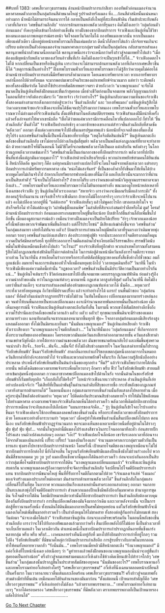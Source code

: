 ##บทที่ 1383: เศษเสี้ยวอาวุธบรรพชน
ด้านหน้าป้อมปราการเก่าสีเทา
กองทัพตัวอ่อนแมลงจำนวนมหาศาลหดตัวกลายเป็นกลุ่มก้อนสีดำขนาดใหญ่ รูปร่าคล้ายรังแมลง
หึ่ง....ก้อนสีดำสนิทนั้นแน่นหนาอย่างมาก น้ำหนักไม่สามารถจินตนาการได้ กลายเป็นพลังยิ่งใหญ่ที่สะเทือนฟ้าดิน เริ่มเข้าปะทะกับพลังเวลาที่เกิดจาก ‘เศษชิ้นส่วนลึกลับ’
จากการต้านทานของพลังเวลาที่รุนแรง คิดไม่ถึงเลยว่า ‘กลุ่มก้อนตัวอ่อนแมลง’ ยังคงรุกคืบเข้ามาใกล้อย่างแข็งขัน
ทางฝั่งของซากป้อมปราการ
จ้าวเฟิงและซินอู๋เหินใช้วิชาของตนเองมองภาพเหตุการณ์ตรงหน้า จิตใจอดหวั่นวิตกไม่ได้
กองทัพแมลงพวกนั้น หากเป็นแมลงเพียงแค่ตัวเดียว เมื่ออยู่ต่อหน้าเทพโบราณก็เป็นแค่มดปลวก ดีดนิ้วก็สังหารได้แล้ว เล็กจ้อยจนเกินจะเปรียบ
แต่หากเป็นตัวอ่อนแมลงจำนวนมหาศาลเกาะกลุ่มรวมตัวกันเป็นกลุ่มก้อน กลับสามารถสำแดงพลานุภาพที่น่ากลัวขนาดนี้ออกมาได้
พลานุภาพนี้เกรงว่าจะเหนือกว่าครึ่งก้าวสู่จอมเทพทั่วไปแล้ว
“เมื่อต้องเผชิญหน้ากับพลังเวลาของเสวียนอ้าวขั้นที่เก้า คิดไม่ถึงเลยว่าจะฝืนรุกเข้าไปได้…”
จ้าวเฟิงอดตกใจไม่ได้
หากเปลี่ยนเป็นเขาหรือซินอู๋เหิน เกรงว่าคงจะไม่สามารถต้านทานพลังเวลาที่เกิดจากเศษเสี้ยวชิ้นนี้ได้
“เหตุการณ์เป็นอย่างไร?”
ฝั่งเทพโบราณพั่วเยวี่ยและเทพโบราณหวาไฉ่รู้สึกว่าควบคุมไม่ค่อยได้
ด้านหน้าซากป้อมปราการแห่งนี้มีทรัพยากรล้ำค่ามากมาย โดยเฉพาะทรัพยากรเวลา หากเอาทรัพยากรเหล่านี้ออกไปด้วยทั้งหมด จะมากพอบ่มเพาะอัจฉริยะของเผ่าเทพยักษ์จำนวนมาก
แต่ทว่า
ระดับพลังของทั้งสองมีขีดจำกัด ไม่กล้าใช้ประสาทสัมผัสเทพตรวจตรา ด้วยกังวลว่า ‘นางพญาแมลง’ จะจับได้
ขนาดเป็นซินอู๋เหินที่พลังฝึกตนแตะขั้นเก้าสุดยอด เมื่อช่วงชีวิตก่อนเป็นจอมเทพ พลังวิญญาณแก่กล้า ในตอนที่สำรวจยังต้องระมัดระวัง
“สหายจ้าว เจ้าว่าอย่างไร?”
ซินอู๋เหินกลับถามความเห็นของจ้าวเฟิง
ทั้งสองคนต่างสามารถสังเกตการต่อสู้ระหว่าง ‘ชิ้นส่วนลึกลับ’ และ ‘กองทัพแมลง’
แต่ซินอู๋เหินรู้สึกได้ว่าดวงตาเทพเจ้าของจ้าวเฟิงคงจะเห็นได้ชัดเจนปรุโปร่งมากกว่าตนเอง
เทพโบราณพั่วเยวี่ยและเทพโบราณหวาไฉ่ต่างมองที่จ้าวเฟิงเช่นกัน
ตั้งแต่ที่เข้ามาในคลังสมบัติบรรพชน จ้าวเฟิงสำแดงฝีมือน่าทึ่งครั้งแล้วครั้งเล่าจนทำให้พวกเขานับถือ
“เชื่อได้ว่าขอแค่พวกเรามีการเคลื่อนไหวที่แปลกออกไป ก็ทำให้ ‘ชิ้นส่วนลึกลับ’ ตื่นตัวได้”
จ้าวเฟิงเปิดปากเอ่ยช้าๆ
ดวงตาซ้ายของเขาเอาแต่สำรวจชิ้นส่วนลึกลับที่สาดซัด ‘พลังเวลา’ ออกมา
ตั้งแต่ดวงตาเทพเจ้าไปถึงขั้นเนตรปฐมเทพแล้ว น้อยนักที่จะเจอสิ่งของที่มองไม่ปรุโปร่ง และเศษชิ้นส่วนชิ้นนี้เป็นหนึ่งในของที่ยากที่สุด
“เหตุใดจึงตัดสินเช่นนี้?” ซินอู๋เหินตกตะลึง
พลังของชิ้นส่วนลึกลับ เขาไม่อยากไปล่วงเกินสุ่มสี่สุมห้า
พลังเวลาเป็นพลังแห่งกฎเกณฑ์ที่ยากจะทำลายนัก ด้วยความเข้าใจที่มีในตอนนี้ ไม่มีวิธีใดที่จะกดข่มพลังเวลาได้เป็นผล
แต่กลับกัน พลังต่างๆ ในโลกล้วนถูกพลังเวลากดข่มเอาไว้
“เศษชิ้นส่วนนี้เป็นแก่นกลางของทั้งป้อมปราการเก่า พลังเวลาที่ปกปักพื้นที่แห่งนี้แต่ถูกมันควบคุมเอาไว้”
จ้าวเฟิงเอ่ยด้วยน้ำเสียงเรียบนิ่ง
พวกเผ่าเทพยักษ์สามคนได้ยินเช่นนี้ สีหน้าก็อึดอัด
พูดง่ายๆ ก็คือ แค่ทุกคนมีบางอย่างแปลกไปก็จะโดนโจมตีจากพลังแห่งเวลา
แต่รอบๆ ป้อมปราการเก่ามีทรัพยากรมหาศาล เช่น ‘หน่อไม้แสงจันทร์’ ที่เป็นของล้ำค่าก็ยังขึ้นมาให้เห็นได้บ้าง
หากพูดโดยไม่เกินจริงไป
ถ้าหากเก็บทรัพยากรฟากหนึ่งของที่นี่มาได้ ผลเก็บเกี่ยวนั้นจะมากกว่าที่ผ่านมาเป็นสิบเท่าตัว!
“นี่จะเป็นไปได้อย่างไร? ถ้าหากไม่รีบ เกรงว่าคนของตำหนักวิญญาณบรรพกาลจะมาถึงแล้ว…”
เทพโบราณพั่วเยวี่ยและเทพโบราณหวาไฉ่ไม่ยินยอมอย่างยิ่ง
ขณะมองดูใบหน้าหล่อเหลาที่นิ่งเฉยของจ้าวเฟิง จู่ๆ ซินอู๋เหินก็หัวเราะออกมา “สหายจ้าว เกรงว่าคงจะมีแผนรับมือแล้วกระมัง”
ทั้งสองคนรู้จักกันมานาน เขาจึงเข้าใจจ้าวเฟิงดีมาก
ถ้าหากไม่มีโอกาสจริงๆ เกรงว่าจ้าวเฟิงจะหนีไปนานแล้ว คงไม่เปลืองเวลาอยู่ที่นี่
“แค่ต้องรอ”
จ้าวเฟิงเอ่ยสั้นๆ แล้วไม่พูดอะไรอีก
เขาลอบเอ่ยในใจ จะสำเร็จหรือไม่ ทำได้แค่ต้องดูว่า ‘เผ่าพันธุ์ตั๊กแตนพิษ’ ในลำดับที่สิบจะเก่งสมคำร่ำลือหรือไม่
ตูม! โครม!
ด้านหน้าป้อมปราการเก่า ก้อนแมลงทรงกลมขยายใหญ่ขึ้นทีละน้อย บีบเข้าใกล้ชิ้นส่วนลี้ลับเพิ่มขึ้นไปอีกขั้น
เมื่อมองดูสถานการณ์แล้ว เหมือนว่าทางฝั่งแมลงจะเป็นฝ่ายได้เปรียบ
“ฮ่าๆ เจ้าพวกแมลงน้อย ครั้งนี้พลังของพวกเจ้าพัฒนาเพิ่มขึ้นอีกแล้ว แต่ก็ไร้ประโยชน์”
มีเสียงแก่เฒ่าดังขึ้นจาก ‘เศษชิ้นส่วน’ ในกลุ่มแสงมายา
เอ่ยยังไม่ทันจบ
ผลัวะ!
ป้อมปราการเก่าขนาดใหญ่มีพลังเวลาที่รุนแรงกว่าเดิมพวยพุ่งออกมา รอบๆ เศษชิ้นส่วนเปล่งแสงสีขาว ส่องประกายพุ่งสู่ฟ้า
จากนั้นระลอกการโจมตีทรงกลมก็หมุนกวาดเป็นรัศมีหลายร้อยลี้
ทุกที่ที่ระลอกการโจมตีแสงผ่านไปจะเงียบสงัดไร้สรรพเสียง สรรพชีวิตนับหมื่นในฟ้าดินเหมือนแข็งค้างไปแล้ว
“อะไรนะ!”
ทางจ้าวเฟิงที่อยู่อีกฟาก พวกเผ่าเทพโบราณทั้งสามคนรู้สึกได้ถึงกฎเกณฑ์แห่งฟ้าดินที่ไม่อาจต่อต้านได้
ในการต่อสู้ด้านหน้ามีควันหลังการโจมตีกระจายมาบางส่วน
ในวินาทีนั้น
สายเลือดในร่างกายหรือกระทั่งสติสัมปชัญญะของคนทั้งสี่แข็งค้างไปชั่วขณะ
ลมก็ถูกแช่แข็ง ลมหายใจและการเต้นของหัวใจก็เหมือนหยุดชะงักไป
‘เวลาหยุดเดินหรือ?’
วินาทีนี้ ในหัวจ้าวเฟิงมีเพียงแค่ความคิดนี้เท่านั้น
“กฎของเวลา? เศษชิ้นส่วนชิ้นนั้นมีประวัติความเป็นมาอย่างไรกันแน่…”
ซินอู๋เหินใจเต้นระรัว
ชีวิตก่อนของเขาไปถึงขั้นจอมเทพ เคยบรรลุกฎเกณฑ์ฟ้าดิน ย่อมล่วงรู้ถึงความน่ากลัวของมัน
ทว่าในกฎเกณฑ์ต่างๆ มากมายนี้ กฎแห่งเวลาสูงส่งที่สุด!
แต่ในวินาทีนี้ คิดไม่ถึงเลยว่าชิ้นส่วนเล็กๆ จะสามารถสำแดงพลังต้องห้ามของกฎเกณฑ์แห่งเวลาได้ นั่นคือ....หยุดเวลา!
กระทั่งเวลายังหยุดหมุน ถึงวิชาที่มีปราดเปรื่อง แล้วจะทำอย่างไรได้
แกรก!
บนพื้นผิวของ ‘กลุ่มก้อนแมลง’ ที่อัดตัวกันแน่นปรากฏรอยปริร้าวนับไม่ถ้วน
ในทันใดนั้นเอง
เปลือกแมลงมากมายร่วงหล่นลงมา จนทำให้บนพื้นกลายเป็นทะเลเปลือกแมลง คงจะมีจำนวนหลายพันหลายหมื่นเป็นอย่างน้อย
เมื่อเห็นเหตุการณ์นี้ จ้าวเฟิงและซินอู๋เหินต่างตกตะลึงกันทั้งสิ้น
ในยามนี้ พวกเขาได้สัมผัสอย่างลึกซึ้งถึงความไร้ปรานีและบ้าคลั่งของพลังเวลาแล้ว
ผลัวะ ผลัวะ ผลัวะ!
ทุกขณะบนพื้นดินจะมีร่างของแมลงมากมายร่วงลง นอนทับถมกันจนซากแมลงหนามากขึ้นทุกที
ฟุ่บ~
ใจกลางกลุ่มก้อนแมลงมีเสียงร้องสูงแหลมดังออกมา ทั้งไม่เป็นมิตรและเย็นชา
“นั่นมันนางพญาแมลง!” ซินอู๋เหินเอ่ยเสียงต่ำ
จ้าวเฟิงหัวเราะเสียงเบา “นางพญาแมลงจะโจมตีกลับแล้ว...”
ในวินาทีนั้นเอง
‘กลุ่มก้อนแมลง’ ที่เกิดจากการตั้งกระบวนทัพของกองทัพแมลง โดยรอบพวกมันแผ่ควันแสงสีเทาดำออกมาหลายชั้น
ควันแสงสีเทาดำชวนเขย่าขวัญยิ่งนัก ภายใต้การกวาดผ่านของพลังเวลา มันขยายขนาดย้อนกลับไป และเพิ่มขึ้นพุ่งพรวดจนน่ากลัว
สิบจั้ง…ร้อยจั้ง…พันจั้ง…หมื่นจั้ง!
ยังไม่ถึงสิบช่วงลมหายใจ ในควันแสงดำเทานั้นก็ปรากฏ ‘รังยักษ์เทียมฟ้า’ ขึ้นมา‘รังยักษ์เทียมฟ้า’ สาดกลิ่นอายเก่าแก่ไร้ขอบเขตกลุ่มหนึ่งออกมาจากในหมอกควันสีเทาดำที่กำลังจะสลายตัวไป
จ้าวเฟิงและพวกเผ่าเทพยักษ์ใจสั่นระริก ก็เกิดความรู้สึกนับถืออย่างประหลาด
ประหนึ่งรังยักษ์เทียมฟ้าเป็นต้นกำเนิดของทุกอย่าง
“หืม?”
แล้วจ้าวเฟิงก็พบว่าภายใต้กลิ่นอายนั้น พลังดั้งเดิมของดวงตาเทพเจ้ากระเพื่อมไหวบางๆ อีกครา
พรึ่บ ฟิ้ว!
ในรังยักษ์เทียมฟ้า สายลมสีเทาเข้มกลุ่มหนึ่งพุ่งออกมา กวาดเอาซากศพเปลือกแมลงเข้าไปด้านในรัง
จากนั้นด้านในของรังยักษ์เทียมฟ้าก็เริ่มขยับยุกยิก
“เก็บกลับไปใช้หรือ?” ใบหน้าจ้าวเฟิงฉายแววประหลาด
ส่วนซินอู๋เหินก็เอ่ยอย่างปลงอนิจจังว่า “ไม่เสียทีที่เป็นเผ่าพันธุ์ในตำนานลำดับที่สิบของรายชื่อ กระทั่งพลังของกฎเกณฑ์เวลายังสามารถต้านทานได้”
ในตอนนั้นเอง
กลุ่มแสงมายารอบชิ้นส่วนนั้นอับแสงลงไปหลายส่วน
เมื่อครู่กระตุ้นใช้พลังต้องห้ามอย่าง ‘หยุดเวลา’ ไปติดต่อกันประมาณสิบช่วงลมหายใจ ทำให้มันใช้พลังหมดไปอย่างมหาศาล
ดวงตาเทพเจ้าของจ้าวเฟิงสังเกตเห็นได้อย่างรวดเร็ว พลังเวลาที่เดิมปกป้องซากป้อมปราการเหมือนว่าจะอับแสงลงไปเล็กน้อย
“แผนการของเจ้าคือ…”
จู่ๆ ซินอู๋เหินก็เข้าใจอะไรบ้างอย่างขึ้นมา
จ้าวเฟิงคงคิดจะใช้กองทัพแมลงลดพลังของชิ้นส่วนนั้น หรือกระทั่งพลังเวลาของทั้งป้อมปราการด้วย
โดยเฉพาะอย่างยิ่งกระบวนท่า ‘หยุดเวลา’ เมื่อครู่ทำให้เศษชิ้นส่วนนั้นสิ้นเปลืองพลังไปมาก
ตอนนี้เอง
บนรังยักษ์เทียมฟ้าปรากฏรูจำนวนมาก พอจะมองเห็นของเหลวเหนียวหนืดที่อยู่ด้านในได้รางๆ
ฟุ่บ ฟุ่บ! ฟุ่บ ฟุ่บ!…
จากนั้นในรูเหล่านี้มีแมลงโปร่งแสงสีขาวเงินกระโจนออกมาทีละตัว ก่อนสยายปีกโปร่งแสง บนผิวเปล่งแสงอ่อนๆ ออกมา
“เอ๊ะ!”
จ้าวเฟิงแปลกใจเล็กน้อย
เขาจับระลอกเวลาที่อ่อนจางได้จากตัวแมลงบินเหล่านี้
เปรี๊ยะ เปรี๊ยะ!
‘แมลงบินเรืองแสง’ จำนวนมหาศาลเกาะกลุ่มรวมตัวกันเป็นธารแสง พุ่งตรงไปหาซากป้อมปราการด้านหน้า
โดยครั้งนี้
เป้าหมายโจมตีของนางพญาเหมือนจะไม่ใช่ซากป้อมปราการอีกต่อไป
นี่ยังไม่จบสิ้น
ในรูบนรังยักษ์เทียมฟ้ามีแมลงปีกแข็งนับไม่ถ้วนร่วงลงไป พวกมันมีสี่ขาแหลมคม
วูบ วูบ วูบ!
แมลงปีกแข็งพวกนี้มุดลงใต้ดินอย่างรวดเร็ว ก่อนจะแบ่งกันออกเป็นสิบกว่ากลุ่มเพื่อโจมตีซากป้อมปราการจากใต้ดิน
“นางพญาแมลงเปลี่ยนแผนแล้ว”
จ้าวเฟิงและซินอู๋เหินสบตากัน
นางพญาแมลงคงรู้ถึงความยากที่จะจัดการชิ้นส่วนลึกลับ จึงเปลี่ยนไปโจมตีป้อมปราการเก่าแทน
ซากป้อมปราการมีขนาดใหญ่ พื้นที่ที่รับการโจมตีก็มากตามไปด้วย
“เจ้าแมลงเจ้าเล่ห์ ‘รังแมลง’ ของเจ้าสร้างแมลงประเภทใหม่ออกมา มันสามารถต้านทานพลังเวลาได้”
ชิ้นส่วนลึกลับในกลุ่มแสงเปลี่ยนสีไปในที่สุด
ในอากาศ พวกแมลงบินเรืองแสงเหล่านั้นสาดระลอกแสงอ่อนๆ ออกมา จนกลายเป็นทะเลแสงพุ่งไปโจมตีป้อมปราการเก่า
ส่วนพวกแมลงปีกแข็งมีพลังป้องกันมหาศาล ชำนาญการขุดดิน จึงโจมตีจากใต้ดิน
โดยมีเป้าหมายเดียวเท่านั้นก็คือซากป้อมปราการเก่า
ชิ้นส่วนลึกลับต้องควบคุมป้องกันทั้งป้อมปราการเก่า การสิ้นเปลืองพลังของมันจึงมากกว่าเดิม
และเวลาหลังจากนั้น
จะเป็นการต่อสู้ที่ยาวนานครั้งหนึ่ง
ทั้งบนดินใต้ดินมีแมลงกลายเป็นศพไม่หยุดหย่อน
แต่ในรังยักษ์เทียมฟ้าก็จะมีแมลงเกิดใหม่เพิ่มขึ้นมาอย่างรวดเร็ว เป็นกำลังหนุนให้ไม่ขาดสาย
ทั้งสองต่อสู้กันอย่างไม่ยอมแพ้
สองวันต่อมา
“น่าจะลงมือได้แล้ว”
จ้าวเฟิงสบตาซินอู๋เหิน ก่อนจะผงกศีรษะพร้อมกัน
ในตอนนี้พลังของชิ้นส่วนลึกลับ เกรงว่าจะใช้ไปกับกองทัพแมลงแล้วมากกว่าครึ่ง สิ้นเปลืองพลังไปก็ไม่น้อย นี่เป็นช่วงเวลาที่จะเก็บเกี่ยวผลแล้ว
ในเวลาเดียวกัน
ตำแหน่งหนึ่งในซากป้อมปราการเก่าปรากฏกลิ่นอายที่แข็งแกร่งหลายกลุ่ม
พรึ่บ พรึ่บ พรึ่บ!…
เงาคนหลายร่างยืนนิ่งอยู่กับที่ มองไปยังป้อมปราการเก่าที่อยู่ไกลๆ รวมไปถึง ‘รังยักษ์เทียมฟ้า’ ที่มีขนาดใหญ่กว่าป้อมปราการเก่าเสียอีก
การสู้รบที่ราวกับภาพในบทกลอน ทำให้คนทั้งหลายหวาดกลัว
“รังนั่นมัน…” เทพโบราณเมี่ยหลิวมีสีหน้าตกตะลึง
“รังนางพญาแมลง!”
มีแค่อวี่เหิงที่ใบหน้านิ่งเฉย เอ่ยเนือยๆ ว่า “ดูท่าทางแล้วพลังฝึกตนของนางพญาแมลงนั่นน่าจะอยู่ขั้นเก้าสุดยอดเป็นอย่างน้อย”
ครึ่งก้าวสู่จอมเทพสามคนและอวี่เหิงต่างใช้ห้วงคิดเซียนเข้าไปสำรวจใกล้ๆ
‘เศษชิ้นส่วน’ ในกลุ่มแสงนั้นปรากฏขึ้นในประสาทสัมผัสของทุกคน
“นั่นมันของอะไร?” เทพโบราณหานอวี้และเทพโบราณห่ายอวี้เอ่ยอย่างใคร่รู้
“เศษเสี้ยวอาวุธบรรพชน!”
อวี่เหิงที่นิ่งเฉยมาตลอดหน้าเปลี่ยนสีเป็นครั้งแรก ในแววตาฉายแววตื่นเต้นและเลือดร้อน
เศษเสี้ยวอาวุธบรรพชน?!
ครึ่งก้าวสู่จอมเทพทั้งสามต่างมีท่าทีตื่นเต้น เหมือนเคยได้ยินตำนานของมันมาก่อน
“ตั้งแต่ตอนนี้ เป้าหมายสำคัญก็คือ ‘เศษเสี้ยวอาวุธบรรพชน’”
อวี่เหิงเอ่ยอย่างไม่ลังเล
“แล้วตราเทพบรรพกาล…” เทพโบราณห่ายอวี้เอ่ยถามเบาๆ
“หากได้ครอบครอง ‘เศษเสี้ยวอาวุธบรรพชน’ ที่มีพลังเวลา ตราเทพบรรพกาลก็เป็นเป้าหมายรอง ผลัดไปก่อนได้”
..............................


[Go To Next Chapter]( ./240.md)